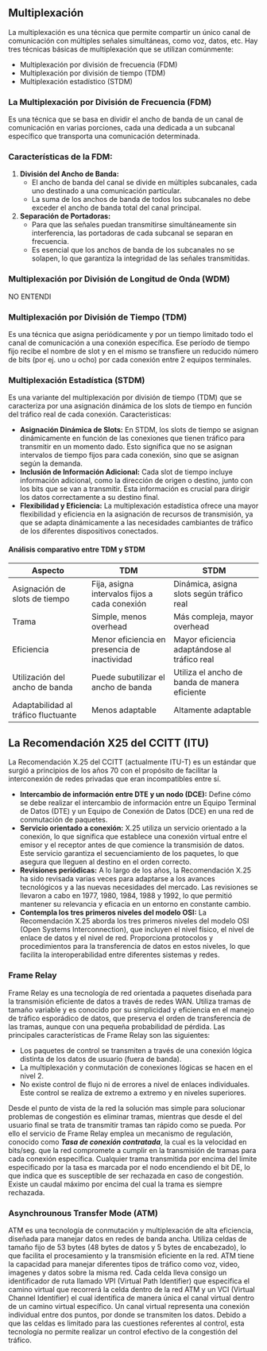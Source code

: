 ## Multiplexación
La multiplexación es una técnica que permite compartir un único canal de comunicación con múltiples señales simultáneas, como voz, datos, etc. Hay tres técnicas básicas de multiplexación que se utilizan comúnmente:

- Multiplexación por división de frecuencia (FDM)
- Multiplexación por división de tiempo (TDM)
- Multiplexación estadístico (STDM)

### La Multiplexación por División de Frecuencia (FDM)

Es una técnica que se basa en dividir el ancho de banda de un canal de comunicación en varias porciones, cada una dedicada a un subcanal específico que transporta una comunicación determinada.
### Características de la FDM:
1. **División del Ancho de Banda:**
    - El ancho de banda del canal se divide en múltiples subcanales, cada uno destinado a una comunicación particular.
    - La suma de los anchos de banda de todos los subcanales no debe exceder el ancho de banda total del canal principal.
2. **Separación de Portadoras:**
    - Para que las señales puedan transmitirse simultáneamente sin interferencia, las portadoras de cada subcanal se separan en frecuencia.
    - Es esencial que los anchos de banda de los subcanales no se solapen, lo que garantiza la integridad de las señales transmitidas.
### Multiplexación por División de Longitud de Onda (WDM)
NO ENTENDI
### Multiplexación por División de Tiempo (TDM)
Es una técnica que asigna periódicamente y por un tiempo limitado todo el canal de comunicación a una conexión específica. Ese período de tiempo fijo recibe el nombre de slot y en el mismo se transfiere un reducido número de bits (por ej. uno u ocho) por cada conexión entre 2 equipos terminales.

### Multiplexación Estadística (STDM)
Es una variante del multiplexación por división de tiempo (TDM) que se caracteriza por una asignación dinámica de los slots de tiempo en función del tráfico real de cada conexión.
Caracteristicas:
- **Asignación Dinámica de Slots:** En STDM, los slots de tiempo se asignan dinámicamente en función de las conexiones que tienen tráfico para transmitir en un momento dado. Esto significa que no se asignan intervalos de tiempo fijos para cada conexión, sino que se asignan según la demanda.
- **Inclusión de Información Adicional:** Cada slot de tiempo incluye información adicional, como la dirección de origen o destino, junto con los bits que se van a transmitir. Esta información es crucial para dirigir los datos correctamente a su destino final.
- **Flexibilidad y Eficiencia:** La multiplexación estadística ofrece una mayor flexibilidad y eficiencia en la asignación de recursos de transmisión, ya que se adapta dinámicamente a las necesidades cambiantes de tráfico de los diferentes dispositivos conectados.

#### Análisis comparativo entre TDM y STDM
|Aspecto|TDM|STDM|
|---|---|---|
|Asignación de slots de tiempo|Fija, asigna intervalos fijos a cada conexión|Dinámica, asigna slots según tráfico real|
|Trama|Simple, menos overhead|Más compleja, mayor overhead|
|Eficiencia|Menor eficiencia en presencia de inactividad|Mayor eficiencia adaptándose al tráfico real|
|Utilización del ancho de banda|Puede subutilizar el ancho de banda|Utiliza el ancho de banda de manera eficiente|
|Adaptabilidad al tráfico fluctuante|Menos adaptable|Altamente adaptable|

## La Recomendación X25 del CCITT (ITU)
La Recomendación X.25 del CCITT (actualmente ITU-T) es un estándar que surgió a principios de los años 70 con el propósito de facilitar la interconexión de redes privadas que eran incompatibles entre sí.

- **Intercambio de información entre DTE y un nodo (DCE):** Define cómo se debe realizar el intercambio de información entre un Equipo Terminal de Datos (DTE) y un Equipo de Conexión de Datos (DCE) en una red de conmutación de paquetes.
- **Servicio orientado a conexión:** X.25 utiliza un servicio orientado a la conexión, lo que significa que establece una conexión virtual entre el emisor y el receptor antes de que comience la transmisión de datos. Este servicio garantiza el secuenciamiento de los paquetes, lo que asegura que lleguen al destino en el orden correcto.
- **Revisiones periódicas:** A lo largo de los años, la Recomendación X.25 ha sido revisada varias veces para adaptarse a los avances tecnológicos y a las nuevas necesidades del mercado. Las revisiones se llevaron a cabo en 1977, 1980, 1984, 1988 y 1992, lo que permitió mantener su relevancia y eficacia en un entorno en constante cambio.
- **Contempla los tres primeros niveles del modelo OSI:** La Recomendación X.25 aborda los tres primeros niveles del modelo OSI (Open Systems Interconnection), que incluyen el nivel físico, el nivel de enlace de datos y el nivel de red. Proporciona protocolos y procedimientos para la transferencia de datos en estos niveles, lo que facilita la interoperabilidad entre diferentes sistemas y redes.

### Frame Relay

Frame Relay es una tecnología de red orientada a paquetes diseñada para la transmisión eficiente de datos a través de redes WAN. Utiliza tramas de tamaño variable y es conocido por su simplicidad y eficiencia en el manejo de tráfico esporádico de datos, que preserva el orden de transferencia de las tramas, aunque con una pequeña probabilidad de pérdida.  Las principales características de Frame Relay son las siguientes:

- Los paquetes de control se transmiten a través de una conexión lógica distinta de los datos de usuario (fuera de banda).
- La multiplexación y conmutación de conexiones lógicas se hacen en el nivel 2.
- No existe control de flujo ni de errores a nivel de enlaces individuales. Este control se realiza de extremo a extremo y en niveles superiores.

Desde el punto de vista de la red la solución mas simple para solucionar problemas de congestión es eliminar tramas, mientras que desde el del usuario final se trata de transmitir tramas tan rápido como se pueda. Por ello el servicio de Frame Relay emplea un mecanismo de regulación, conocido como ***Tasa de conexión contratada***, la cual es la velocidad en bits/seg. que la red compromete a cumplir en la transmisión de tramas para cada conexión específica. Cualquier trama transmitida por encima del limite especificado por la tasa es marcada por el nodo encendiendo el bit DE, lo que indica que es susceptible de ser rechazada en caso de congestión. Existe un caudal máximo por encima del cual la trama es siempre rechazada.

### Asynchrounous Transfer Mode (ATM)

ATM es una tecnología de conmutación y multiplexación de alta eficiencia, diseñada para manejar datos en redes de banda ancha. Utiliza celdas de tamaño fijo de 53 bytes (48 bytes de datos y 5 bytes de encabezado), lo que facilita el procesamiento y la transmisión eficiente en la red. ATM tiene la capacidad para manejar diferentes tipos de tráfico como voz, video, imagenes y datos sobre la misma red. Cada celda lleva consigo un identificador de ruta llamado VPI (Virtual Path Identifier) que especifica el camino virtual que recorrerá la celda dentro de la red ATM y un VCI (Virtual Channel Identifier) el cual identifica de manera única el canal virtual dentro de un camino virtual específico. Un canal virtual representa una conexión individual entre dos puntos, por donde se transmiten los datos.
Debido a que las celdas es limitado para las cuestiones referentes al control, esta tecnología no permite realizar un control efectivo de la congestión del tráfico.
